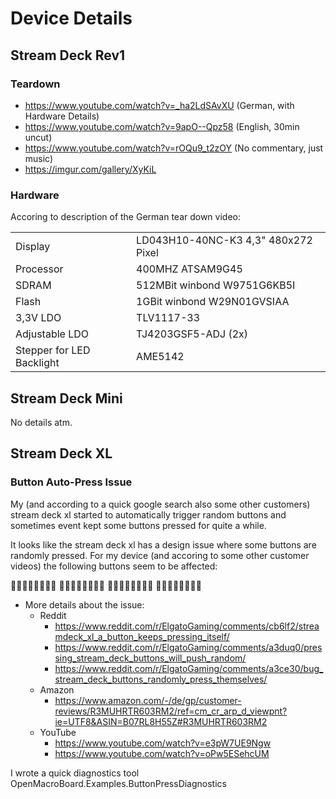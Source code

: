 # Device Details

## Stream Deck Rev1
### Teardown

- https://www.youtube.com/watch?v=_ha2LdSAvXU (German, with Hardware Details)
- https://www.youtube.com/watch?v=9apO--Qpz58 (English, 30min uncut)
- https://www.youtube.com/watch?v=rOQu9_t2zOY (No commentary, just music)
- https://imgur.com/gallery/XyKiL

### Hardware
Accoring to description of the German tear down video:

|                           |                                     |
| ------------------------- | ----------------------------------- |
| Display                   | LD043H10-40NC-K3 4,3" 480x272 Pixel |
| Processor                 | 400MHZ ATSAM9G45                    |
| SDRAM                     | 512MBit winbond W9751G6KB5I         |
| Flash                     | 1GBit winbond W29N01GVSIAA          |
| 3,3V LDO                  | TLV1117-33                          |
| Adjustable LDO            | TJ4203GSF5-ADJ (2x)                 |
| Stepper for LED Backlight | AME5142                             |

## Stream Deck Mini
No details atm.

## Stream Deck XL

### Button Auto-Press Issue
My (and according to a quick google search also some other customers) stream deck xl started to automatically
trigger random buttons and sometimes event kept some buttons pressed for quite a while.

It looks like the stream deck xl has a design issue where some buttons are randomly pressed.
For my device (and accoring to some other customer videos) the following buttons seem to be affected:

🔲🔲🔲❌🔲🔲🔲🔲
🔲🔲🔲❌🔲🔲❌❌
🔲🔲🔲❌🔲🔲🔲🔲
🔲🔲🔲❌🔲🔲🔲🔲

- More details about the issue:
    - Reddit
        - https://www.reddit.com/r/ElgatoGaming/comments/cb6lf2/streamdeck_xl_a_button_keeps_pressing_itself/
        - https://www.reddit.com/r/ElgatoGaming/comments/a3duq0/pressing_stream_deck_buttons_will_push_random/
        - https://www.reddit.com/r/ElgatoGaming/comments/a3ce30/bug_stream_deck_buttons_randomly_press_themselves/
    - Amazon
        - https://www.amazon.com/-/de/gp/customer-reviews/R3MUHRTR603RM2/ref=cm_cr_arp_d_viewpnt?ie=UTF8&ASIN=B07RL8H55Z#R3MUHRTR603RM2
    - YouTube
        - https://www.youtube.com/watch?v=e3pW7UE9Ngw
        - https://www.youtube.com/watch?v=oPw5ESehcUM

I wrote a quick diagnostics tool OpenMacroBoard.Examples.ButtonPressDiagnostics